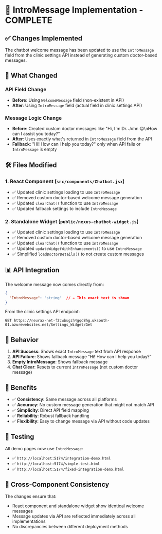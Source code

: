 # 📝 IntroMessage Implementation - COMPLETE

## ✅ Changes Implemented

The chatbot welcome message has been updated to use the `IntroMessage` field from the clinic settings API instead of generating custom doctor-based messages.

## 🔄 What Changed

### API Field Change
- **Before**: Using `WelcomeMessage` field (non-existent in API)
- **After**: Using `IntroMessage` field (actual field in clinic settings API)

### Message Logic Change
- **Before**: Created custom doctor messages like "Hi, I'm Dr. John 😊\nHow can I assist you today?"
- **After**: Uses exactly what's returned in `IntroMessage` field from the API
- **Fallback**: "Hi! How can I help you today?" only when API fails or `IntroMessage` is empty

## 🛠️ Files Modified

### 1. React Component (`src/components/Chatbot.jsx`)
- ✅ Updated clinic settings loading to use `IntroMessage`
- ✅ Removed custom doctor-based welcome message generation
- ✅ Updated `clearChat()` function to use `IntroMessage`
- ✅ Updated fallback settings to include `IntroMessage`

### 2. Standalone Widget (`public/nexus-chatbot-widget.js`)
- ✅ Updated clinic settings loading to use `IntroMessage` 
- ✅ Removed custom doctor-based welcome message generation
- ✅ Updated `clearChat()` function to use `IntroMessage`
- ✅ Updated `updateWidgetWithEnhancements()` to use `IntroMessage`
- ✅ Simplified `loadDoctorDetails()` to not create custom messages

## 📊 API Integration

The welcome message now comes directly from:
```json
{
  "IntroMessage": "string"  // ← This exact text is shown
}
```

From the clinic settings API endpoint:
```
GET https://neurax-net-f2cwbugzh4gqd8hg.uksouth-01.azurewebsites.net/Settings_Widget/Get
```

## 🎯 Behavior

1. **API Success**: Shows exact `IntroMessage` text from API response
2. **API Failure**: Shows fallback message "Hi! How can I help you today?"
3. **Empty IntroMessage**: Shows fallback message
4. **Chat Clear**: Resets to current `IntroMessage` (not custom doctor message)

## 🚀 Benefits

- ✅ **Consistency**: Same message across all platforms
- ✅ **Accuracy**: No custom message generation that might not match API
- ✅ **Simplicity**: Direct API field mapping
- ✅ **Reliability**: Robust fallback handling
- ✅ **Flexibility**: Easy to change message via API without code updates

## 🧪 Testing

All demo pages now use `IntroMessage`:
- ✅ `http://localhost:5174/integration-demo.html`
- ✅ `http://localhost:5174/simple-test.html`
- ✅ `http://localhost:5174/fixed-integration-demo.html`

## 📱 Cross-Component Consistency

The changes ensure that:
- React component and standalone widget show identical welcome messages
- Message updates via API are reflected immediately across all implementations
- No discrepancies between different deployment methods
